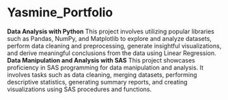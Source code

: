 # Yasmine_Portfolio
**Data Analysis with Python**
This project involves utilizing popular libraries such as Pandas, NumPy, and Matplotlib to explore and analyze datasets, perform data cleaning and preprocessing, generate insightful visualizations, and derive meaningful conclusions from the data using Linear Regression.
**Data Manipulation and Analysis with SAS**
This project showcases proficiency in SAS programming for data manipulation and analysis. It involves tasks such as data cleaning, merging datasets, performing descriptive statistics, generating summary reports, and creating visualizations using SAS procedures and functions.

